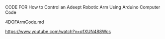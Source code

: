 CODE FOR How to Control an Adeept Robotic Arm Using Arduino Computer Code

4DOFArmCode.md

https://www.youtube.com/watch?v=q1XUN488Wcs
